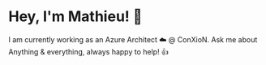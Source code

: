# Hey, I'm Mathieu! 👋

I am currently working as an Azure Architect ☁️ @ ConXioN.
Ask me about Anything & everything, always happy to help! 👍
